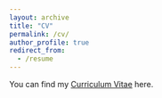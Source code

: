 ```yaml
---
layout: archive
title: "CV"
permalink: /cv/
author_profile: true
redirect_from:
  - /resume
---
```


You can find my [Curriculum Vitae](https://tuat-novice.github.io/vhua.github.io/files/CV.pdf) here.
